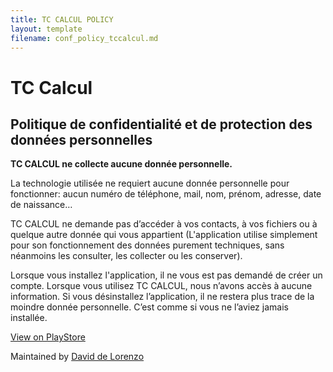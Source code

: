 ```yaml
---
title: TC CALCUL POLICY
layout: template
filename: conf_policy_tccalcul.md
--- 
```


# TC Calcul
## Politique de confidentialité et de protection des données personnelles

**TC CALCUL ne collecte aucune donnée personnelle.**

La technologie utilisée ne requiert aucune donnée personnelle pour fonctionner: aucun numéro de téléphone, mail, nom, prénom, adresse, date de naissance…

TC CALCUL ne demande pas d’accéder à vos contacts, à vos fichiers ou à quelque autre donnée qui vous appartient (L'application utilise simplement pour son fonctionnement des données purement techniques, sans néanmoins les consulter, les collecter ou les conserver).

Lorsque vous installez l'application, il ne vous est pas demandé de créer un compte.
Lorsque vous utilisez TC CALCUL, nous n’avons accès à aucune information.
Si vous désinstallez l’application, il ne restera plus trace de la moindre donnée personnelle. C’est comme si vous ne l’aviez jamais installée.

[View on PlayStore](https://play.google.com/store/apps/details?id=com.sphinkie.sgtcalcul)

Maintained by [David de Lorenzo](http://www.de-lorenzo.fr)
